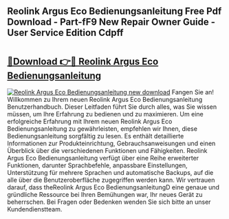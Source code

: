 ## Reolink Argus Eco Bedienungsanleitung Free Pdf Download - Part-fF9 New Repair Owner Guide - User Service Edition Cdpff

# <h2><a href="http://df4zw8m.blite.top/?on=Reolink+Argus+Eco+Bedienungsanleitung">🔗Download 👉🔴 Reolink Argus Eco Bedienungsanleitung</a></h2>

[![Reolink Argus Eco Bedienungsanleitung new download](https://i.imgur.com/lujVjoI.png)](http://df4zw8m.blite.top/?on=Reolink+Argus+Eco+Bedienungsanleitung)
Fangen Sie an! Willkommen zu Ihrem neuen Reolink Argus Eco Bedienungsanleitung Benutzerhandbuch. Dieser Leitfaden führt Sie durch alles, was Sie wissen müssen, um Ihre Erfahrung zu bedienen und zu maximieren. Um eine erfolgreiche Erfahrung mit Ihrem neuen Reolink Argus Eco Bedienungsanleitung zu gewährleisten, empfehlen wir Ihnen, diese Bedienungsanleitung sorgfältig zu lesen. Es enthält detaillierte Informationen zur Produkteinrichtung, Gebrauchsanweisungen und einen Überblick über die verschiedenen Funktionen und Fähigkeiten. Reolink Argus Eco Bedienungsanleitung verfügt über eine Reihe erweiterter Funktionen, darunter Sprachbefehle, anpassbare Einstellungen, Unterstützung für mehrere Sprachen und automatische Backups, auf die alle über die Benutzeroberfläche zugegriffen werden kann. Wir vertrauen darauf, dass theReolink Argus Eco BedienungsanleitungD eine genaue und gründliche Ressource bei Ihren Bemühungen war, Ihr neues Gerät zu beherrschen. Bei Fragen oder Bedenken wenden Sie sich bitte an unser Kundendienstteam.

